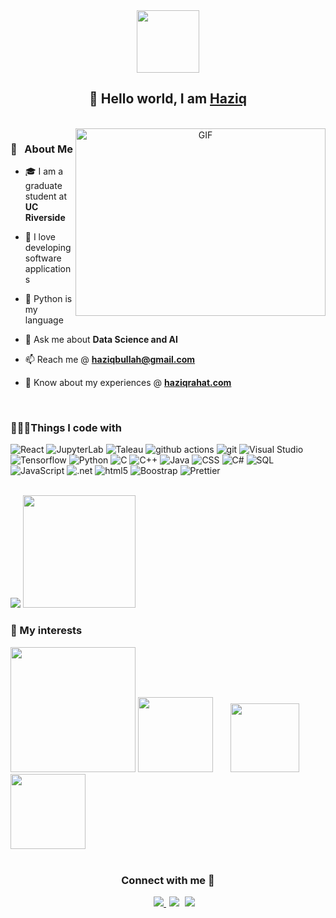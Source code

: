 <div id="header" align="center">
	<img src="https://media.giphy.com/media/U2LqsKYUCXCZp5u2jP/giphy.gif" width="100"/>
	
<h2 align="center">👋 Hello   world,   I am  <a href=''>Haziq </a></h2>
	</br>
	</div>

<a target="_blank" align="center">
  <img align="right" top="500" height="300" width="400" alt="GIF" src="https://media.giphy.com/media/SWoSkN6DxTszqIKEqv/giphy.gif">
</a>

 <h3> 💫 &nbsp; About Me</h3>

- 🎓 I am a graduate student at **UC Riverside**

- 🫶 I love developing software applications
- 🐍 Python is my language

- 💬 Ask me about **Data Science and AI**

- 📫 Reach me @ **haziqbullah@gmail.com**

- 📄 Know about my experiences @ <a href="https://www.haziqrahat.com/" target="blank">**haziqrahat.com**</a>
<br/>

<h3>🧑🏻‍💻Things I code with </h3> 
<p>
 <img alt="React" src="https://img.shields.io/badge/-React-45b8d8?style=flat&logo=react&logoColor=white" />
  <img alt="JupyterLab" src="https://img.shields.io/badge/-Jupyter Lab-8DD6F9?style=flat&logo=jupyter&logoColor=white" /> 
  <img alt="Taleau" src="https://img.shields.io/badge/-Taleau-46a2f1?style=flat&logo=tableau&logoColor=white" />
  <img alt="github actions" src="https://img.shields.io/badge/-Github_Actions-2088FF?style=flat&logo=github-actions&logoColor=white" />
	<img alt="git" src="https://img.shields.io/badge/-Git-F05032?style=flat&logo=git&logoColor=white" />
  <img alt="Visual Studio" src="https://img.shields.io/badge/-Visual Studio-1a73e8?style=flat&logo=visual-studio&logoColor=white" />
  <img alt="Tensorflow" src="https://img.shields.io/badge/-Tensorflow-007ACC?style=flat&logo=tensorflow&logoColor=white" />
  <img alt="Python" src="https://img.shields.io/badge/-Python-5849BE?style=flat&logo=python&logoColor=white" />
  <img alt="C" src="https://img.shields.io/badge/-C-311C87?style=flat&logo=C&logoColor=white" />
  <img alt="C++" src="https://img.shields.io/badge/-C++-430098?style=flat&logo=c++&logoColor=white" />
  <img alt="Java" src="https://img.shields.io/badge/Java-ED8B00?style=flat&logo=java&logoColor=white" />
  <img alt="CSS" src="https://img.shields.io/badge/CSS3-1572B6?style=flat&logo=css3&logoColor=white" />
  <img alt="C#" src="https://img.shields.io/badge/C%23-239120?style=flat&logo=c-sharp&logoColor=white" />
  
  <img alt="SQL" src="https://img.shields.io/badge/-SQL-ea2845?style=flat&logo=mysql&logoColor=white" />
  <img alt="JavaScript" src="https://img.shields.io/badge/JavaScript-F7DF1E?style=flat&logo=javascript&logoColor=white" />
  <img alt=".net" src="https://img.shields.io/badge/-.NET-CB3837?style=flat&logo=.net&logoColor=white" />
  <img alt="html5" src="https://img.shields.io/badge/-HTML5-E34F26?style=flat&logo=html5&logoColor=white" />
	<img alt="Boostrap" src="https://img.shields.io/badge/Bootstrap-563D7C?style=flat&logo=bootstrap&logoColor=white" />
		
  <img alt="Prettier" src="https://img.shields.io/badge/-Prettier-F7B93E?style=flat&logo=prettier&logoColor=white" />
</p><br/>
<div>
<img src="https://github-readme-stats.vercel.app/api?username=haziqrahat&show_icons=true&theme=material-palenight"/>
<img src="https://github-readme-stats.vercel.app/api/top-langs?username=haziqrahat&show_icons=true&theme=buefy" height="180"/>
	</div>

<h3> 👀 My interests</h3> 

<div>
<img src="https://media.giphy.com/media/9rt26Vyi6UF7fPhugd/giphy.gif" width="200"/ > 
<img src="https://media.giphy.com/media/ljc6ari0tPc3pBwzkF/giphy.gif" width="120"/> &nbsp; &nbsp; &nbsp;
<img src="https://media.giphy.com/media/St8RTYskTF5Aa7LmTp/giphy.gif" height="110" /> &nbsp; &nbsp; &nbsp;
<img src="https://img.freepik.com/free-vector/custom-style-script-website-optimization-coding-software-development-female-programmer-cartoon-character-working-adding-javascript-css-code_335657-2370.jpg?w=2000" width="120"/>
</div>
<br/>


<h3 align="center" > Connect with me 🤝 </h3>
 <div align="center"  class="icons-social" style="margin-left: 10px;">
        <a style="margin-left: 10px;"  target="_blank" href="https://www.linkedin.com/in/haziqrahat/">
			<img src="https://img.icons8.com/color/35/000000/linkedin.png"/>
	</a>
		<a style="margin-left: 5px;" target="_blank" href="https://www.haziqrahat.com/">		
	<img src="https://img.icons8.com/ios-glyphs/35/000000/domain.png"/></a>
					<a style="margin-left: 5px;" target="_blank" href="https://www.haziqrahat.com/">
					<img src="https://img.icons8.com/ios-glyphs/30/000000/github.png"/>
	</a>
				


</p>


